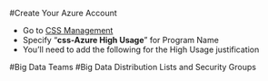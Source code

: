 
#Create Your Azure Account
   * Go to [CSS Management](https://microsoft.sharepoint.com/teams/azureinternal/CSSMgmt/SitePages/Home.aspx)
   * Specify “**css-Azure High Usage**” for Program Name 
   * You’ll need to add the following for the High Usage justification

#Big Data Teams
#Big Data Distribution Lists and Security Groups
